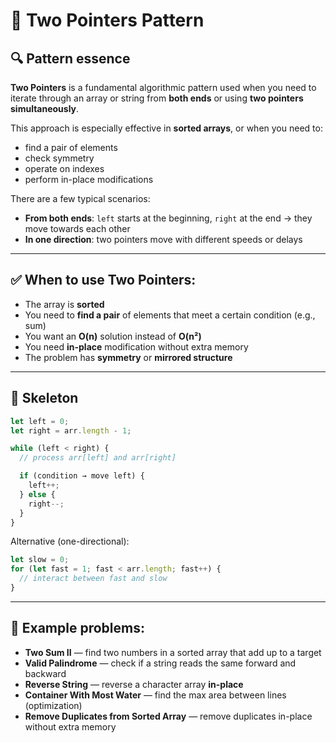 # 🧩 Two Pointers Pattern

## 🔍 Pattern essence

**Two Pointers** is a fundamental algorithmic pattern used when you need to iterate through an array or string from **both ends** or using **two pointers simultaneously**.

This approach is especially effective in **sorted arrays**, or when you need to:
- find a pair of elements
- check symmetry
- operate on indexes
- perform in-place modifications

There are a few typical scenarios:
- **From both ends**: `left` starts at the beginning, `right` at the end → they move towards each other
- **In one direction**: two pointers move with different speeds or delays

---

## ✅ When to use Two Pointers:

- The array is **sorted**
- You need to **find a pair** of elements that meet a certain condition (e.g., sum)
- You want an **O(n)** solution instead of **O(n²)**
- You need **in-place** modification without extra memory
- The problem has **symmetry** or **mirrored structure**

---

## 🔧 Skeleton

```ts
let left = 0;
let right = arr.length - 1;

while (left < right) {
  // process arr[left] and arr[right]

  if (condition → move left) {
    left++;
  } else {
    right--;
  }
}
```

Alternative (one-directional):

```ts
let slow = 0;
for (let fast = 1; fast < arr.length; fast++) {
  // interact between fast and slow
}
```

---

## 📌 Example problems:

- **Two Sum II** — find two numbers in a sorted array that add up to a target
- **Valid Palindrome** — check if a string reads the same forward and backward
- **Reverse String** — reverse a character array **in-place**
- **Container With Most Water** — find the max area between lines (optimization)
- **Remove Duplicates from Sorted Array** — remove duplicates in-place without extra memory
